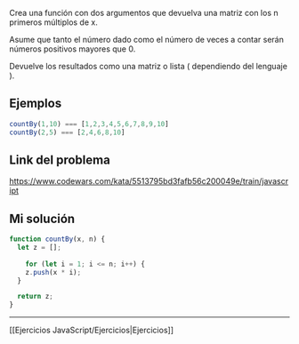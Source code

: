 Crea una función con dos argumentos que devuelva una matriz con los n primeros múltiplos de x.  

Asume que tanto el número dado como el número de veces a contar serán números positivos mayores que 0.  
  
Devuelve los resultados como una matriz o lista ( dependiendo del lenguaje ).

## Ejemplos

```javascript
countBy(1,10) === [1,2,3,4,5,6,7,8,9,10]
countBy(2,5) === [2,4,6,8,10]
```

## Link del problema

https://www.codewars.com/kata/5513795bd3fafb56c200049e/train/javascript
## Mi solución

```js
function countBy(x, n) {
  let z = [];
  
    for (let i = 1; i <= n; i++) {
    z.push(x * i);
  }

  return z;
}
```

__________

[[Ejercicios JavaScript/Ejercicios|Ejercicios]]